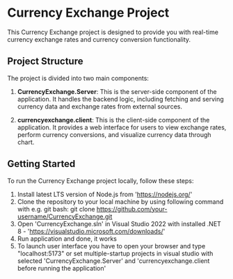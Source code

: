 # Currency Exchange Project

This Currency Exchange project is designed to provide you with real-time currency exchange rates and currency conversion functionality.

## Project Structure

The project is divided into two main components:

1. **CurrencyExchange.Server**: This is the server-side component of the application. It handles the backend logic, including fetching and serving currency data and exchange rates from external sources.

2. **currencyexchange.client**: This is the client-side component of the application. It provides a web interface for users to view exchange rates, perform currency conversions, and visualize currency data through chart.

## Getting Started

To run the Currency Exchange project locally, follow these steps:

1. Install latest LTS version of Node.js from 'https://nodejs.org/'
2. Clone the repository to your local machine by using following command with e.g. git bash:
   git clone https://github.com/your-username/CurrencyExchange.git
3. Open 'CurrencyExchange.sln' in Visual Studio 2022 with installed .NET 8 - 'https://visualstudio.microsoft.com/downloads/'
4. Run application and done, it works
5. To launch user interface you have to open your browser and type "localhost:5173" or set multiple-startup projects in visual studio with selected 'CurrencyExchange.Server' and 'currencyexchange.client before running the application'
   
